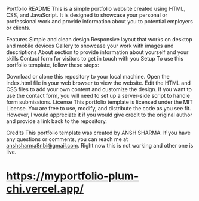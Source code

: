 Portfolio README
This is a simple portfolio website created using HTML, CSS, and JavaScript. It is designed to showcase your personal or professional work and provide information about you to potential employers or clients.

Features
Simple and clean design
Responsive layout that works on desktop and mobile devices
Gallery to showcase your work with images and descriptions
About section to provide information about yourself and your skills
Contact form for visitors to get in touch with you
Setup
To use this portfolio template, follow these steps:

Download or clone this repository to your local machine.
Open the index.html file in your web browser to view the website.
Edit the HTML and CSS files to add your own content and customize the design.
If you want to use the contact form, you will need to set up a server-side script to handle form submissions.
License
This portfolio template is licensed under the MIT License. You are free to use, modify, and distribute the code as you see fit. However, I would appreciate it if you would give credit to the original author and provide a link back to the repository.

Credits
This portfolio template was created by ANSH SHARMA. If you have any questions or comments, you can reach me at anshsharma8nbi@gmail.com.
Right now this is not working and other one is live.

# https://myportfolio-plum-chi.vercel.app/

